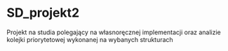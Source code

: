 # SD_projekt2
Projekt na studia polegający na własnoręcznej implementacji oraz analizie kolejki priorytetowej wykonanej na wybanych strukturach 
